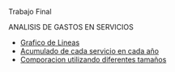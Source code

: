 Trabajo Final

ANALISIS DE GASTOS EN SERVICIOS


* [Grafico de Lineas](https://erodera.github.io/infovis/s4/Evolucion.html)
* [Acumulado de cada servicio en cada año](https://erodera.github.io/infovis/s4/Acumulado.html)
* [Comporacion utilizando diferentes tamaños](https://erodera.github.io/infovis/s4/Comparacion.html)

